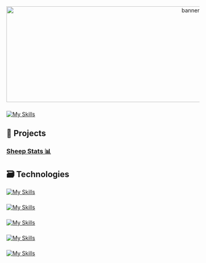 <div align="center">
  <img src="https://media1.tenor.com/m/OXyGMl4fGboAAAAC/animate-background-technology.gif" height="250" width="945" alt="banner"  />
</div>

###

 [![My Skills](https://skillicons.dev/icons?i=linkedin)](https://www.linkedin.com/in/agodoype/)


## 🔨 Projects
### <a href="stats.sheepesports.com">Sheep Stats 📊</a>

## 🗃️ Technologies

[![My Skills](https://skillicons.dev/icons?i=bash,c,css,django,docker,figma,git&perline=7)](https://github.com/shyqi)

###

[![My Skills](https://skillicons.dev/icons?i=github,githubactions,graphql,html,htmx,js,linux&perline=7)](https://github.com/shyqi)

###

[![My Skills](https://skillicons.dev/icons?i=nextjs,nginx,nodejs,notion,npm,octave,postgres&perline=7)](https://github.com/shyqi)

###

[![My Skills](https://skillicons.dev/icons?i=postman,prisma,py,rabbitmq,react,ros,sequelize&perline=7)](https://github.com/shyqi)

###

[![My Skills](https://skillicons.dev/icons?i=svg,tailwind,ts,ubuntu,vercel,vscode,wordpress&perline=7)](https://github.com/shyqi)

###
<!--
**Shyqi/shyqi** is a ✨ _special_ ✨ repository because its `README.md` (this file) appears on your GitHub profile.

Here are some ideas to get you started:

- 🔭 I’m currently working on ...
- 🌱 I’m currently learning ...
- 👯 I’m looking to collaborate on ...
- 🤔 I’m looking for help with ...
- 💬 Ask me about ...
- 📫 How to reach me: ...
- 😄 Pronouns: ...
- ⚡ Fun fact: ...
-->
